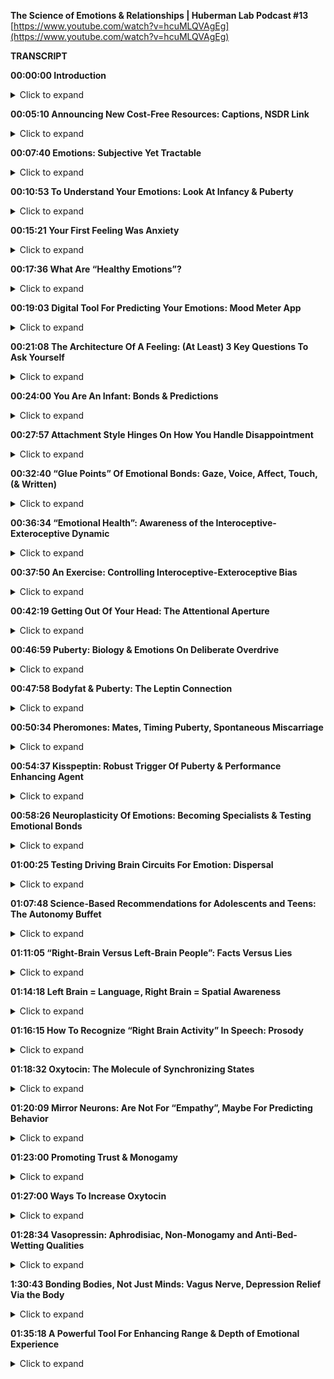 **The Science of Emotions & Relationships | Huberman Lab Podcast #13**
[https://www.youtube.com/watch?v=hcuMLQVAgEg](https://www.youtube.com/watch?v=hcuMLQVAgEg)

**TRANSCRIPT**

**00:00:00 Introduction**
<details>
<summary>Click to expand</summary>

My name is Andrew Huberman, and I'm a professor of neurobiology and ophthalmology at Stanford School of Medicine. This podcast is separate from my teaching and research roles at Stanford. It is however part of my desire and effort to bring zero-cost to consumer information about science and science-related tools to the general public. In keeping with that theme, I'd like to thank the sponsors of today's podcast.

Our first sponsor is InsideTracker. InsideTracker is a personalized nutrition platform that analyzes data from your blood and DNA to help you better understand your body and inform your health goals. I'm a big believer in getting blood test taken, because it's simply the only way to get in-depth data about your metabolic factors, hormones, all the things that inform your immediate and long-term health. Nowadays, there are also excellent DNA tests that can further inform you about your immediate and long-term health. Now the problem with most blood tests out there is that you get information back, you get a lot of numbers, and they'll tell you whether or not your numbers are in normal range or high or low, but they don't inform you what steps to take as a consequence. In addition, they can often be very confusing, what all the factors are and what they really mean. InsideTracker has a dashboard and a platform that makes interpreting all that information really easy. It also points you in the direction of certain lifestyle factors, exercise, nutrition et cetera, that you might want to change in order to bring the numbers into the ranges that you want. So InsideTracker is something that I've been doing for some time now, and it's really helped me inform the choices. For instance, I've swapped out some of the foods that I was eating regularly. I found out I was actually too high in certain vitamins and minerals, I was too low in others. It's really helped me adjust my diet and my exercise regimes. And it really gives me the confidence that I'm on the path to long-term health. So if you want to try InsideTracker, you can go to insidetracker.com/huberman to get 25% off any of InsideTracker's plans. Use the code Huberman at checkout, that's insidetracker.com/huberman to get 25% off any of InsidTracker's plans and use the code Huberman at checkout.

Our next sponsor is ExpressVPN. ExpressVPN is a virtual private network that keeps your data safe and secure and private. It does that by routing your internet activity through their servers and encrypting it so that no one can see or sell your data. I started using ExpressVPN because my bank account got hacked. I still don't know exactly how it happened, but it was an absolute mess. I lost money, I lost a lot of time. I wouldn't want to have it happen to anybody. When that happened, I talked to my friends in the tech community and they told me that even though you think your internet connection is secure oftentimes it's not. So I tend to use internet connections on planes, in hotels, in cafes, but also at home. And I was told that even at home, your data may not be as secure as you think. And so with ExpressVPN, your data is absolutely secure, so are your online activities. The great thing is you don't even notice that it's operating, it's running in the background. You just turn it on and it goes without you realizing that your data is being protected, it doesn't interfere with any of your online activities. So I use ExpressVPN when I travel, anytime I'm outside the house, when I'm at work and when I'm at home. If you want to try ExpressVPN, you can go to expressvpn.com/huberman. And if you do that, you'll get an extra three months free on one of their one-year packages. That's expressvpn.com/huberman to get three months free on a one-year package.

The final sponsor of today's podcast is Magic Spoon. Magic Spoon is a zero-sugar, grain-free, keto-friendly cereal. As I've mentioned before on the podcast, I'm neither ketogenic, nor am I all-meat, nor am I vegan. The way I eat is that early in the day I fast, and then sometime around noon I eat my first meal, and that meal is always low carbohydrate, and then throughout the day, I maintain a low carbohydrate diet. The fasting and low carbohydrate diet during the daytime optimizes alertness and wakefulness, I want to be awake and be able to work. And then at night is when I eat my carbohydrates, cause it facilitates the transition to sleep. So for me, Magic Spoon is a terrific snack in the afternoon. I'll sometimes even have it with lunch. And the reason I like it is because it tastes really delicious, and it's compatible with the keto-friendly or keto-like meals that I eat throughout the day. They come in a variety of flavors, cocoa, fruity, peanut butter, frosted. I particularly like the frosted because it tastes like donuts, in my opinion, and I love donuts. As a consequence, I love Magic Spoon cereal. I can consume it. It tastes like a pastry and it has zero grams of sugar, and it's compatible with this nutritional regimen I mentioned earlier. If you want to try Magic Spoon, you can go to magicspoon.com/huberman to grab a variety pack. Use the code Huberman at checkout and get $5 off your order. That's magicspoon.com/huberman, and use the code Huberman to get $5 off.
</details>

**00:05:10 Announcing New Cost-Free Resources: Captions, NSDR Link**
<details>
<summary>Click to expand</summary>
This month, we're talking all about the science of emotions and tools related to the science of emotions. We've talked about the science of stress and resiliency, tools to access more calm, tools raise your stress threshold, to become more resilient. We've talked about motivation and the role of the dopamine system. I'd like to make a couple of announcements about some new resources. The first one is that we have now captioned all the Huberman Lab episodes in English and in Spanish. We were able to do that, thanks to your support of our sponsors and on Patreon. So now, all of the podcasts have a captioning feature on YouTube, and those were done by experts. So while there might be the occasional error, for the most part, they're very precise. We've done that so that people that prefer to consume the content in Spanish or that like to read the content from the English subtitles can do so. And we're going to continue to expand the number of languages that are captioned for the Huberman Lab Podcast. So we want to thank you for that resource. It's now available for all episodes. In addition, in previous episodes I've talked about NSDR or non-sleep depressed. NSDRs come in in a variety of different forms, there's self-hypnosis. I've pointed you to some resources for that previously. There's yoga nidra. NSDR is really about achieving calm quickly, and doing that in a self-directed way, for many reasons, in order to access sleep more readily, in order to de-stress very deeply, in order to replace sleep that you've lost. It also seems to aid neuroplasticity. It can enhance the rearrangements of connections in the brain that occur during learning, there's scientific support for that. There's a link in today's episode caption to a new site. This is a YouTube video that was brought free of cost by the folks over at Madefor, a company that's been a sponsor of the podcast previously. So this is an NSDR script that doesn't contain any of the intentions or some of the more typical language of yoga nidra, instead it's focused purely on the breathing protocols, as well as includes a sort of body scan where you direct your attention to different locations around your body. It has all the core elements of non-sleep deep rest, but is distinct from yoga nidra. I just offer this to you as a resource. If you'd like to use it, it's about 30 minutes long, and should be very effective in bringing you into deep states of relaxation for all the reasons I mentioned before.
</details>

**00:07:40 Emotions: Subjective Yet Tractable**
<details>
<summary>Click to expand</summary>
So let's talk about emotions. Emotions are a fascinating and vital aspect of our life experience. It's fair to say that emotions make up most of what we think of as our experience of life, even the things we do, our behaviors and the places we go, and the people we end up encountering in our life, all of that really funnels into our emotional perception of what those things mean, whether or not they made us happy or sad or depressed or lonely, or were all inspiring. Now one thing that is absolutely true is that everyone's perception of emotion is slightly different. Meaning, your idea of happy is very likely different than my idea of what a state of happiness is. And we know this also for color vision, for instance, even though the cells in your eye and my eye that perceive the color red are identical right down to the genes that they express, we can be certain based on experimental evidence, and what are called psychophysical studies, that your idea of the most intense red is going to be very different than my idea of the most intense red if we were given a selection of 10 different reds and asked which one is most intense, which one looks most red, and that seems crazy, you would think that something as simple as color would be universal, and yet it's not. And so we need to agree at the outset that emotions are complicated and yet they are tractable. They can be understood. And today we're going to talk about a lot of tools to understand what emotions are for you to understand what your emotional states mean and what they don't mean. And in doing that, that will allow you to place value on whether or not you should hold an emotional state as true or not true, whether or not it has meaning or it doesn't, as well as whether or not the emotions of others are important to you in a given context. We're going to talk a lot about development. In fact, we're going to center a lot of our discussion today around infancy and puberty. We're also going to talk about tools for enhancing one's emotional range and for navigating difficult emotional situations. I'm not a clinical psychologist, I'm not a therapist, but I do have some background in psychology. And today I'm going to be drawing from the psychology greats, not me, but from the greats of psychology who studied emotion, who studied emotional development, and linking that to the neuroscience of emotion. Because nowadays we understand a lot about the chemicals and the hormones and the neural circuits in the brain and body that underlie emotion. So while there's no one single universally true theory of emotion, at the intersection of many of the existing theories, there are really some ground truth. So today we're going to visit those ground truths. We're going to talk about the tools that emerge from them. And we're going to talk about some absolutely wild and wacky experiments that people are doing out there right now, that I don't necessarily recommend you do, of inhaling different types of hormones and trying to get attached more quickly. You're actually going to do some experiential stuff today if you like. There's some things that you can do in real time while listening to the podcast, in order to tap into some of the mechanisms that I'll be referring to. So today's going to be very interactive in a way that previous podcast episodes have not.
</details>

**00:10:53 To Understand Your Emotions: Look At Infancy & Puberty**
<details>
<summary>Click to expand</summary>
If we want to understand emotions, we have to look at where emotions first develop. In fact, this is a critical central theme if you want to understand brain science and psychology. There's a rule in neuroanatomy. Because if you look at 50 different brains of humans or you compare the brains of dogs and humans, there are a lot of differences. Certain things are the same but certain things are different. And the rule that every good neuroanatomist knows is that if you want to understand what a part of the brain does, you have to address two questions. First, you have to know what connections does that brain area make? What is it connected to? Where does it get inputs from and where does it send inputs? So for instance, if there's an area of the brain that gets direct input from the neurons in the nose, you can be pretty certain that it has some role in analyzing smell in measuring something about odors or analyzing something about odors. Now if it also gets input from the eye, you can also conclude that it gets input from the visual system that it cares about light and photons. This is sort of obvious. And yet you need to know that connectivity, and you need to know what's called the developmental origin of that structure. You need to know where it was early in development, because things move around a lot as the brain develops. The brain, of course is this more or less squishy thing floating around in some liquid that stuffed inside your skull. And as a consequence, things move around a lot. They are not always in the same place in two different species or two individuals of the same species. So you have to know where they started out, because where they started out informs what they do as well. And when we're talking about emotions, we cannot point to one area of the brain. We can't say that's the area of the brain that's responsible for emotions. There is this so-called limbic system that has been linked to emotions in various ways. We're going to talk about that today. But the limbic system is just one component of the inputs to create emotions. It's not the place for emotions. You can't go in and lesion one location in the brain and eliminate emotions entirely, just doesn't work that way. So, first of all, we have to ask, what are the circuits for emotion? What are the brain areas for emotion? And nowadays there's a lot of debate about this. For years, it was thought that there might be circuits, meaning connections in the brain that generate the feeling of being happy or circuits that generate the feeling of being sad, et cetera. That's been challenged. In fact, Lisa Feldman Barrett has been the person who's really challenged this head-on, and has very good evidence for the fact that such circuits probably don't exist. And yet I think there's good evidence for circuits in the brain, such as limbic circuits and other circuits that shift our overall states or our overall level of alertness or calmness, or whether they're not, they bias us toward viewing the outside world or paying more attention to what's going on inside our bodies. If none of this makes sense right now, I promise it will make sense soon. But the important thing to understand is that emotions do arise in the brain and body. They arise because there are specific connections between specific areas in the brain and body. And if we want to understand how emotions work, we have to look how emotions are built. And they are built during infancy, adolescence, and puberty, and then it continues into adulthood. But the groundwork is laid down early in development when we are small children. So let's think about what happens to a baby that comes into the world. A baby comes into the world. You were born into this world without really any understanding of the things around you. Now, there are two ways that you can interact with the world and you're always doing them more or less to some degree at the same time. Those are interoception, paying attention what's going on inside you, what you feel internally, and exteroception, paying attention to what's going on outside you. Hold that in mind, please. Because the fact that you're both interocepting and exterocepting is true for your entire life, and it sets the foundation for understanding emotions. It's absolutely critical. As an infant, you didn't have any knowledge of what you needed. You didn't understand hunger, you didn't understand toys when you first came into the world, you didn't understand cold or heat or any of that.
</details>

**00:15:21 Your First Feeling Was Anxiety**
<details>
<summary>Click to expand</summary>
When you needed something, you experienced that as anxiety. You would feel an increase in alertness if you had to use the bathroom. you would feel an increase in alertness if you were hungry, and you would vocalize, you would cry out, you would act agitated. You might cue, you might do a number of different things, but all you knew was what you were feeling internally. And then your caregiver, whoever that might've been would respond to that. So you would feel some agitation, a caregiver would come and make a decision, Oh, you need food, and give you milk, or change your diaper or wrap you in a blanket if you were cold, but they didn't know if you were cold, they could just assume that you were cold. So this is actually really important to understand that a baby, when you were a baby, and when I was a baby, we didn't have any sense of the outside world except that it responded to our acts of anxiety essentially. Now this isn't Freudian theory, There are components of it that are embedded in Freudian theory, but all developmental psychologists agree that babies lack the ability to make cognitive sense of the outside world, but in this feeling of anxiety and registering one's own internal state, and then crying out to the outside world, either through crying or subtle vocalizations, or even just cuing, making some noise, we start to develop a relationship with the outside world in which our internal states, our shifts and anxiety start to drive requests, and people come and respond to those requests, hopefully. And the reason I say hopefully is that we've all heard presumably about these cases of neglect. There are a lot of cases where if you neglect a baby, you neglect an adolescent or a teenager, development doesn't go well, and we'll touch on some of those. But those are really extreme cases. They're sort of like the parallel to experiments that are often done in the laboratory with animals, where you've probably heard of these enriched environments where they'll give mice a bunch of toys, and they'll give them some different foods every once in a while, and they'll house them together with other mice. And then what you find is that the animals, they will say, "Oh, their brain is thicker and their neurons have more branches to them and all that." But that's really comparing deprivation with normalcy.
</details>

**00:17:36 What Are “Healthy Emotions”?**
<details>
<summary>Click to expand</summary>
What we want to center on today instead is what happens when things go well, and why things might not go well in certain circumstances is interesting. But to me, not as interesting as what healthy emotional development looks like. And if you haven't achieved healthy emotional development, what can be done as an intervention at later times in order to rescue that? So the baby, you as a baby, you're flopping around there in your crib, you're getting care where you need it and when you need it, presumably, and this gets to the basis of what emotions are about, which are emotions are really about forming bonds and being able to predict things in the world. That's really what emotions are about. Whether or not the baby feels angry or happy or sad, we don't know, we can guess, but we don't know. In fact, most of the time we don't even know how we feel, let alone how other people feel, and that's true for adults. So if I asked you how you feel right now, I don't know that you could tell me in any kind of rich language that I would say, "Oh I really understand." If you said you were very, very depressed or very, very happy, I'd have some sense because of how extreme that is, but I don't know that I would really know, and I don't think you know how I feel right now either. I could be furious right now or I could be very happy, you don't have any idea. And of course, we have these things called expressions, our pupils dilate. There are various cues of how people feel. We're going to talk about those cues, but you really don't know.
</details>

**00:19:03 Digital Tool For Predicting Your Emotions: Mood Meter App**
<details>
<summary>Click to expand</summary>
And at this point I actually just want to pause and mention a really interesting tool that is trying to address this question of what are emotions and what do they consist of, that you can use if you like. This is an app, I didn't develop it, I don't have any relationship to them, but the app was developed by people at Yale, by groups at Yale who do research, and it's called Mood Meter. And it's actually quite interesting. I think it's either free or it's 0.99. Again, no business relationship to them. But what they're trying to do is put more nuance, more subtlety on our words, and our language for emotions, and be able to allow you to predict how you're going to feel in the future. And it's actually quite interesting. I'm on the app right now, and I know you can't see this, but it's called Mood Meter. And you can find on Apple or Android. And you go into and it asks you, it says to me, "Hi, Andrew, how are you right now? And I click the little tab that says I feel. And I can either pick high energy and unpleasant, high energy and pleasant, low energy unpleasant or low energy pleasant. And I would say right now I feel high energy pleasant. So I just revealed to you how I feel. So I click on that, and then it gives you a gallery of colors, and you just move your finger to the location where you think it matches most. And as you do that, little words pop up. I know some people are listening to this on audio only. So it say motivated, cheerful, inspired. I would say, I'm feeling right now, cheerful. So you click that and then you just go to the next window, and it just says, what are you doing? And this feels like play to me, but I'm going to call it work. And then that's it. And then what it does is it basically starts to collect data on you. You're giving it information. And it starts to link that to other features that you allowed access to if you like, and it starts helping you be able to predict how you're going to feel different times a day. It's actually quite accurate in certain ways, quite interesting. And it points to a couple of really interesting features, which is that we don't really have enough language to describe all the emotional states, and yet there's some core truths to what makes up an emotion.
</details>

**00:21:08 The Architecture Of  A Feeling: (At Least) 3 Key Questions To Ask Yourself**
<details>
<summary>Click to expand</summary>
And I want to review that twice during today's podcast, because this can really help people, kids and adults understand better what they're feeling and why, and when best to engage in certain activities, and thankfully, when best to avoid certain activities too. So the way this works is the following. You need to ask yourself at any point, you could do this right now if you like, what's your level of autonomic arousal? Autonomic arousal is just the continuum, the range of alert to calm. So if you're in a panic right now, you are like 10 out of 10 on the arousal scale. If you're asleep, you're probably not comprehending what I'm saying, although maybe a little bit. But let's say you're very drowsy, you might be at a one or a two. So you always have to ask, where are you on the arousal scale? And then there's this other axis, this other question, which is what we call valence. Now valence is a value. Do you feel good or bad? I would say I feel pretty good right now. On a scale of one to 10, I'm like, I dunno, I feel like a seven. Got good night's sleep last night, had a good walk with Costello this morning, I'm fed, I'm hydrated. I feel good, So I'm like a seven. So I'm alert and I feel pretty good. And then there's a third thing, which is how much we are interocepting and how much we are exterocepting. So how much our attention is focused internally on what we're feeling and how much it's focused externally. And this is always going to be in a dynamic balance. So for instance, if you're really, really stressed, oftentimes that puts you in a position to be really in touch with what's going on in your body. If you start having a lot of somatic, a lot of bodily sensations, like your heart is beating so fast that you can't ignore it, then you're really strongly interoceptive. But also sometimes you're really stressed because someone's stressing you out or somebody sends you a text message or makes a comment about a YouTube thing you posted or something, and you're really triggered by it. That never happens to me. But if it does happen to you, then you're exterocepting. So these three things, how alert or sleepy you are, that's one, how good or bad you feel, that's two, and then whether or not most of your attention is directed outward, or whether or not it's directed inward. And much of what we call emotions are made up by those three things. And so let's return now to development, but tuck that away and just kind of think about it, alert versus asleep, good versus bad, and focused internally or focused externally. Because when I looked at all the theories of emotion that were out there, there were a lot of different components to them, but they all seem to center back to these same three features in some way or to some degree or another. And it can be very powerful to understand and look at your emotions through that lens.
</details>

**00:24:00 You Are An Infant: Bonds & Predictions**
<details>
<summary>Click to expand</summary>
So let's return to the infant. There's the baby in the crib. It's mostly interocepting. As caregivers bring it what it needs, you hope, milk, diaper changes, et cetera, a warm blanket if it's cold, pull off the blanket when the baby's fussing and it's too warm, cause babies get too warm also, it starts to exterocept. Excuse me, I misspoke, I want to be very clear, it starts to exterocept. The baby starts to look into the outside world and start making predictions. It starts wondering how much it needs to cry or predicting, "Well, if I cry like a little bit, then mom comes over and I get my milk. Or if I cry a lot, mom doesn't come over and give me milk, so I need to really scream at the top of my head." So babies are starting to evaluate and do all this, but they're not doing it consciously. They're doing this strategically in order to relieve anxiety. And I won't propose that that's what we do into adulthood. But a lot of what we do in adulthood is when we feel something, we start exterocepting. Some people are much better at just sitting as a container and just interocepting and paying attention to what they're feeling internally. But most people do a little bit of a balance of both. We don't feel good, so we look for an item or food that might make us feel better. We're feeling anxious heading into the dentist or something like that, so we text somebody. We do this almost reflexively, it's not always conscious. So infants do this, and we continue to do this. We start to now balance our interoceptive and exteroceptive focus, looking inward and looking outward. And as we do that, we're starting to figure out what gets our needs met. Remember, emotions are really there to form bonds and to make predictions. And so our needs are going to be met to some degree or not. Sometimes sadly there is neglect. Sometimes people don't show up for us the way that we would like. And in general, our responses to that have to do with whether or not we predict whether or not they would or not. When we expect something and it doesn't happen, It's a big let down. That was the discussion about dopamine last episode. So the many theories of emotion, the triune brain theory, that you have a primitive and involved brain, something that's a little bit on shaky ground these days. The idea that Darwin proposed, that there are these universal expressions of emotions. The work of Helen Fisher on love, that you have circuits in the brain for lost circuits in the brain, for love and circuits in the brain for long-term bonds, as well as the work of Lisa Feldman Barrett, saying that emotions are contextual, that they have a social component. And I'll be talking more about this, but the work of Allan Schore, a clinical psychologist and researcher at UCLA, about right brain, left brain, and its role in emotional development. All of them have strong elements of this idea of paying attention to what's going on inward and outward. As a young creature, an infant and young toddler, you were mainly focused inward, and you started to understand what was going on outward as a way of predicting what would bring you relief, what would remove your anxiety. And that's where the fundamental rules of your experience, your emotional experience were laid down. And I realized that's a lot of information and it's somewhat of an academic talk, but there were two tools in there that I just want to highlight, one is the Mood Meter app. If you're interested in, it can give you some insight into the different kinds of nuance within emotions and allow you to actually predict emotional states, if you want to try that and you might find that interesting. The other one is this idea that there are three axes two emotion, three continuum that interact, the level of alertness and calmness, how good or bad you feel, and whether or not you're mainly focused inward or outward, because those are going to form a useful tool kit for the information going forward.
</details>

**00:27:57 Attachment Style Hinges On How You Handle Disappointment**
<details>
<summary>Click to expand</summary>
So now let's talk about what kind of baby you were, because that actually informs your emotionality now. These are classic. They're actually famous experiments done by Bowlby and Ainsworth. Anyone that study psychology or has taken a psychology class might have learned about this. This is this classic experiment of what was called the strange situation task in which, and I'm describing it very coarsely here, I realize. But a mother and child come into the laboratory. Yes, this is now also been done with fathers. The baby and the mother or father play together for a bit, and then the mother leaves. The mother leaves for some period of time and then comes back. And the research is devoted to understanding the response of the child when the caretaker, the mother or the father returns, most all children, not every child, but most children will cry when their primary caretaker leaves. They don't like that. And there are good reasons for that. They formed a bond and an attachment. And we will talk about some of the deeper chemical reasons for those bonds. However, the experiment is focused on the return of the caregiver. Because Bowlby and Ainsworth, and many of their scientific offspring and colleagues identified at least four patterns that babies display when their caretaker returns, and they group these into group a, b, c, d, so much so that the kids were referred to as a babies, b babies, c babies or d babies. You may know which one you were. But the categories are really interesting. The first babies are the a babies. So these were kids that would get upset when their caretaker would leave. But when their caretaker would return, the infant would respond with happiness, with what looked like delight. They would go to the caretaker. They seemed happy. If they had been fussy before or sad, they felt relieved. These are referred to as secure attached kids. So they have a healthy response to separation, and they have a healthy response to re-engaging with the caretaker. The b babies as they're called were less likely to seek comfort from their caregiver when the caregiver would return. So they would sometimes continue to play with their toys or if they had an adult in the room while the parent was gone, they would stay with them. It was sometimes complicated and nuanced, but these were referred to as avoidant babies. Don't run away with any conclusions about the language here just yet. It's not clear that avoidant babies become avoidant adults, but bear with me. The c babies would respond to the return of the caregiver with acts of annoyance. They seemed kind of angry. So it wasn't that they ignored them, they seem kind of angry. And those were referred to as ambivalent babies, not to be confused with a babies. These are the c babies, were the ambivalent babies. So the infant's reaction to the returning caregiver were inconsistent. It seemed like they wanted to bond with them again but that they seem kind of annoyed. I think we've all felt this way before with people that we care very much about, especially people we care very much about. And then the third category, the d babies, were the disorganized babies, that's what they call them. They weren't disorganized and that they were messy, the child avoided interactions with everyone and acted fearful when the caregiver returned, and their behavior didn't really change whether or not the caregiver was there or not. And that fourth category was actually added rather late in the course of this research. I should mention these experiments have been repeated with a huge variety of different contexts. There was work done by Mary Main at UC Berkeley and many others, looking at all sorts of variations on this theme. But over time, it made it clear that certain babies are able to feel secure upon re-engaging with their caregiver and others don't, or they're confused about it. So we probably don't know whether or not you were an a, b or c, d baby, unless you were in these experiments and somehow you had that knowledge. But this work, this classic work opened up a huge set of important questions that relate to what is the reestablishment of the bond really about.
</details>

**00:32:40 “Glue Points” Of Emotional Bonds: Gaze, Voice, Affect, Touch, (& Written)**
<details>
<summary>Click to expand</summary>
I mean, what's actually being figured out here is not whether or not there are four categories of babies, that's interesting, but it presumably is more interesting to focus on what is it that defines a really good bond, a secure attachment, or an insecure attachment or an avoidant attachment. And the four things are gaze. literally eye contact, and doesn't have to be direct beaming eye contact with no blinks like people have accused me of before. It can just be gaze, people look at each other, you see couples, they look at each other, they don't always stare each other long periods of time, sometimes they do. Vocalizations, so what we say and how we say it. Affect or emotion, so the way that we express it, crying, smiling et cetera, and touch, those four things. And you probably could add a fifth dimension once language and written language develops, which is written word, exchange of letters, exchange of texts, exchange of things of that sort, emails, are another way in which people can bond. But gaze, vocalization, affect and touch are really the core of this thing that we call social bonds and emotionality. Now that's important. We know for instance that there are brain areas like the fusiform face area which is deep in the brain that is responsible for the processing of faces. Children's recognition of their parents' faces and voices is extremely accurate and strong. Likewise, parents recognition of their child's vocalizations not just voices, but cries are remarkable. If you've ever had the experience of being at a party with somebody who has small children and you're talking to them, and all of a sudden they hear something but you don't, it's as if they've got wolf hearing, and all of a sudden, they go running into the other room. And indeed the kid is like, I don't know, some kid is beating up their kid or their kid's beating up some other kid, or the kid injure themselves or feels emotionally injured. This perception of voices. There's very good evidence to support the fact that we are tuned to the frequencies of voices and vocalizations of people that we care about. It's not just true in rodents and in birds and other mammals, it's definitely true in humans as well. And babies are very tuned in to the sound of their mother's voice, even, yes, while they're in the womb. There's this whole world of what's called mother-ease, which is the particular style of speech that mothers and other caretakers now we know use with children. So those are the core elements. How you look at somebody and how they look at you, what you say, what they say, what they seem to be feeling, and how that makes you feel, smiles, frowns. If you know someone really well, you can read inflections, like even little subtle things like, mm, they don't really believe me, or, oh they're really excited by this, or, oh, now I know what they're thinking. That kind of processing, some people are better at it than others, but everyone's better at doing that with people that we recognize and know. In fact, couples come to know each other exceedingly well, so much so that it can both benefit and injure their relationship to constantly be making these perceptions. But there's a range. Some people are more tuned into this than others. And that probably has roots in the sorts of attachments that you form early on. So Bowlby and colleagues develop these a, b, c, d thing. And it has a lot to do with face processing and gaze and vocalizations and touch, all of those happen on return with the mother, but they weren't parsing those, they weren't looking at them individually. So this raises a really interesting question, which is, what is it when we feel something? Is it because of something that happened spontaneously in us, it's a memory, or it's something that we realize, we saw on the internet or we got news about somebody? Nowadays people get so much information about the people they know, both the people they like and dislike by way of viewing online activities. So they're exterocepting, and then it's impacting your internal state.
</details>

**00:36:34 “Emotional Health”: Awareness of the Interoceptive-Exteroceptive Dynamic**
<details>
<summary>Click to expand</summary>
And it's clear from most all of the theories of emotional health, that an ability to recognize when your own internal state is being driven primarily by external events, as important for being able to emotionally regulate. People who are constantly being yanked around by the external happenings in the world, you would say are emotionally labile, they are not in control of their emotions, even if they're calm all the time, if that calmness only arrives because they're in a placid environment and then you put a cracker in that environment and they freak out, well, then they're not really calm. Their calm in so far as there isn't something disturbing in the environment. So how much the outside environment disrupts your internal environment has everything to do with this balance of interoception and an exteroception. And it very likely has roots in whether or not you were secure attached or insecure attached, disorganized or ambivalent as a baby. And of course, you can't travel back in time and know, but there are some hints as to what kind of emotionality each of us has by examining two periods of development, one is adolescence and puberty and the other is adulthood.
</details>

**00:37:50 An Exercise: Controlling Interoceptive-Exteroceptive Bias**
<details>
<summary>Click to expand</summary>
So while we can't travel back in time, there is an exercise that you can do to address at least in this moment, whether or not you have a bias for exteroception or a bias for interoception, whether or not you are better at least in this moment, at paying attention to what's going on internally or externally. And of course, this will vary with circumstance. I think we all know people that, maybe it's you, you go to a party and you get there, and everyone seems to be talking and having a really good time, and you're wondering whether or not you have any food in your teeth or whether or not there's something on your face or whether or not your hair is right or whether or not you said something the wrong way, whether or not you're turning red. People also experience this a lot with public speaking. It's not just about learning to clamp your level of stress, it's also about how much you're exterocepting, how much you're out of your head, they call it. But how much you're focused on the events around you versus the events inside you. Actually, it's interesting when you talk to people who are very effective athletes or they have very high stress high consequence jobs, they talk about this notion of getting out of your head. You only have so much attentional resource, and it can be split between two things, you'll see that in a moment. They can be anchored to one thing. It can be fully focused on what's going on internally or it can be fully focused on what's going on externally. And if you want to be effective in the world, effective being in quotes, it is useful when in very dynamic environments, especially social environments, to have a lot of your attention focused outward as opposed to trying to pay attention to whether or not you're saying things correctly or the tambour of your own voice, that is more or less destructive for the ability to engage socially. So here's the exercise. You can do this. Please don't do this if you're driving. But let's just try and illustrate or allow you to experience this interoceptive, exteroceptive balance, and the extent to which you can move interoception and exteroception deliberately. If you close your eyes right now and concentrate on the contact of any portion of your body with say the chair or your car seat, although please, again, don't do this while you're driving, anywhere that you are, even if you're just standing up or you're in the kitchen, you're laying on the couch, and trying to bring as much of your attention to that point of contact as possible. And then from there, you're going to move your attention even more deeply into say the sensation of what's going on in your gut. Are you full? Are you empty? Are you hungry? Are you not? Is your heart beating, at what rate? What's the cadence of your breathing? Basically bringing your focus and attention to everything at the surface of your skin and inward. So I'm going to do a rare thing on the Huberman Lab Podcast. I'm going to introduce about five to eight seconds of silence in order to allow you to do that a little bit. Now this is an exercise that you can continue afterward if you want to extend how long you do this. But now try and do something that, for most people actually is a little bit harder, which is to purely exterocept, put your eyes or your ears, or both on anything in your immediate space, one thing. And I would restrict that thing to something small enough that at least in your field of view it would occupy 20% of your field of view. So it doesn't have to be a pinpoint unless the pin is right in front of you and you're holding it real close. I would say, look across the room, pick a panel on the wall or a leg of a table or something, and try and bring as much of your attention to that as possible. And again, I'll take about five seconds of silence to allow you to exterocept. So what you probably found is that you were able to do that, but that some degree of interoception is maintained. It's hard to place 100% of your attention on something externally, unless it's really exciting, really novel. If you've ever watched a really great movie, presumably you're exterocepting more than you're interoceptive until something exciting happens and then you feel something. You're actually tethering your emotional experience to something external.
</details>

**00:42:19 Getting Out Of Your Head: The Attentional Aperture**
<details>
<summary>Click to expand</summary>
And now you can also do this dynamically. You can decide to focus internally and externally. You can decide to split it 50%, 50% or 70/30. You can develop a heightened ability to do this. And the power of doing that is actually that when you are in environments where you feel like you're focused too much internally and you'd like to be focused more externally, you can actually do that deliberately. But as you notice, it takes work, it involves taking your attentional spotlight, and what we call the aperture of your attention, and narrowing that aperture to either the self or something externally or splitting the two. And yet there are practices that have been developed that center on moving interoception and exteroception from one being more heavily weighted than the other, more focused outward or more focused inward. And it's dynamic. And the circuits in the brain that underlie intero and exteroception aren't exactly known, but they are anchored in the areas of the brain that are involved in attention, like the frontal eye fields and areas that when you third-person yourself, when you can see yourself doing something, like if you put your hand out in your environment and you focus on your hand, you know that that's your hand as opposed to some random object. There are areas of the brain that are involved in that, in recognizing location of self relative to the rest of your body. These exercises are really what are at the core of these development of emotional bonds. Because as we mentioned before, these four things, the gaze, vocalization, touch and affect, those are happening very dynamically. So if somebody winks at you, you're paying attention to their wink, but then you also notice how you feel. Then they might say something, then you might say something, this is very dynamic. So if it seems overwhelming to try and interocept an exterocept and then shift the balance, you do that all the time. Your brain and nervous system are fantastic at doing this. Now, some people have a very hard time breaking out of a very strongly interoceptive mode. Some people have a harder time breaking out of their exteroceptive mode. It's very interesting note the extent to which we have biases in how interoceptive or exteroceptive we are. Remember those three axes that we talked about earlier, you have valence, good or bad, you have alertness, alert or calm, and you have interoceptive or exteroceptive bias. And it's going to differ across the day, it's going to differ across the lifetime. It's certainly going to differ according to whatever it is that you're engaged in. But early in development, you start off with this interoceptive bias. You are starting to develop expectations, predictions about how the outside world is going to work. And you are trying to figure out the reliability of outside events in people. And where things are reliable, when people are reliable, we are able to give up more of our interoception. There's literally trust that our interoceptive needs our internal needs will be met through bonds and actions of others. This starts to veer toward the discussion about neglect and trauma. We are going to devote entire episodes, probably an entire month to trauma and PTSD. But those have roots in what we're talking about now. And it's important to internalize and understand what we're talking about now in order to get the most out of those future conversations. So if all of this seems like a lot of information and very complicated, I just invite you to pay attention from time to time how much you happen to be interocepting or exterocepting, because emotions and the intensity of those emotions will grow or shrink depending on how much we're interocepting. If we are feeling extremely sad, and there is an outside event that made us sad, chances are there's going to be a balance, but that the extreme grief, the extreme sadness is going to lead us to mostly interoceptive. Whereas when we're feeling extremely happy, the same is true. Something great happens in the world, and we're just going to feel it. Most of our perception, most of our awareness is going to be on our internal state. So we are always tethered to the outside world to some degree or another. That was true when you were an infant, and it was true when you were an adolescent, and it's true as an adult. So now I want to just pause, just shelve the discussion about interoception, exteroception for a moment.
</details>

**00:46:59 Puberty: Biology & Emotions On Deliberate Overdrive**
<details>
<summary>Click to expand</summary>
And I want to talk about what is arguably the second most, if not, equally important aspect of your development as it relates to emotionality and as it relates to this, what I call trust, but this ability to predict whether or not things in the outside world are reliable or not reliable in terms of their ability to help you meet your interoceptive needs. And that period is puberty. So up until now, we've been talking mainly about psychology, not a lot of biology, not a lot of mechanism. And now we're going to transition into talking about mechanism, hormones, receptors, et cetera. Puberty is a absolute biological event. It has a beginning, and it has a specific definition, which is the transition into reproductive maturity. So there are a lot of hormonal changes. Yes, there are also a lot of brain changes. And most people don't realize it, but the brain changes occur first. The brain turns on the hormone systems that allow puberty to occur.
</details>

**00:47:58 Bodyfat & Puberty: The Leptin Connection**
<details>
<summary>Click to expand</summary>
Puberty is occurring earlier nowadays than it did in the past. The current numbers that I was able to find is that in females and girls, the transition is starting around age 10, whereas in boys, it's about age 12, that's going to differ by way of a number of different factors. Those are averages. So it depends on where you are in the world, depends on all sorts of things. One of the primary triggers for puberty is actually body fat. This is interesting. The peptide hormone, leptin, some people call it a peptide, some people call it a hormone, but it meets both definitions depending on how you look at it, is made by fat. So leptin had a lot of popularity in the '90s, because it was discovered as being produced by fat, and it was seen in animal studies that it could promote leanness. It actually communicates to the brain that there's enough body fat in order to allow the metabolic factors and processes to occur to liberate more fat. This is why people have trouble losing that last five pounds. It's because leptin levels are very low. This was actually the basis for the whole cheat day, refeed thing, that the idea was if you eat a lot for one day a week while dieting hard, that you can signal to the brain that there's enough leptin. I don't know if that's the reason or whether or not the cheat days just provided some psychological relief, probably both. But in any case, leptin is made by body fat. And when there's enough leptin, it signals the brain to trigger puberty. There was a paper published in the mid '90s in the Journal Science, excellent journal, showing that leptin could be injected into younger females that would not have yet gone into puberty. And you could accelerate the onset of puberty with leptin. So more body fat, the earlier puberty, that's true. Leptin is also involved in various growth effects in the body generally. And it's interesting, very obese children don't necessarily undergo puberty earlier. Sometimes they do, but they do tend to be larger boned. Their bones actually grow more quickly, and they tend to have higher bone density because leptin is also involved in bone density. The whole issue of onset of puberty also has some really interesting social effects. And I want to really highlight that most of these effects, also called pheromone effects. Remember a hormone is a substance secreted from one area of the body, travels, and impacts tissues and cells elsewhere in the body.
</details>

**00:50:34 Pheromones: Mates, Timing Puberty, Spontaneous Miscarriage**
<details>
<summary>Click to expand</summary>
A pheromone is a chemical that's released by one member of a species that goes and acts on and impacts other members of that species or even other species. So for instance, rodents are very good at detecting the urine and the scent markings of large carnivores that want to eat them. So that's a pheromone interaction. Whether or not they're pheromonal effects in humans is very debated. I did a post on this on Instagram a little while ago about some pheromone effects that were reported in humans. And I had a couple of people come at me saying, "Look, it's never really been shown in humans that there's a pheromonal vomer," what's called the vomeronasal organ. There's something called Jacobson's organ. It's rudimentary. Some people have it, some people don't, very controversial. So I want to point out that human pheromone effects are controversial. Although I think there's, in my opinion, there's ample evidence for them, synchronization of menstrual cycles. Many people report, then people say there's some studies that show that it's not true. Then there've been some data showing very impressive pheromonal effects of female partners being able to detect the odor of their significant others on t-shirts that were washed several times. So they can't consciously perceive it, but they say this one smells like them, this one smells like my partner. And indeed, the match was way above chance. So there does seem to be weak pheromonal effects at least in my opinion when I look at the data, but much more needs to be done. So one of the more interesting pheromone effects that impacts puberty, at least in animal models is the so-called Vandenbergh effect, which is, if you take a pre-pubertal female, so a female that has not undergone sexual maturation, and you introduce a novel male that is not the father or a brother, not a sibling, she will undergo puberty almost immediately. So this is really striking. For years, this was thought not to occur in primate species, but there was a paper published last year in Current Biology, Cell Press journal, excellent journal, showing that mandrills, a particular type of primate, they exhibit this Vandenbergh effect. There are also all sorts of other pheromone effects. There's the most infamous one is called the Bruce effect, where the introduction of a novel male to a pregnant female animal causes spontaneous miscarriage. And that effect seems to be protected against by the presence of the father. This interpretation of this, and I want to really highlight that these are animal studies, but the way this works is that if a pregnant female is in the company of the male that impregnated her, then her young are protected by his scent presence or his pheromone presence. But if he's gone and a novel male shows up, there's a tendency for her to spontaneously miscarry, and essentially for the fetus to be lost. Now, whether or not this occurs in humans is still very controversial, but nonetheless, these pheromone effects exist. And that one is called the Bruce effect, named after Hilda Bruce, who is the scientist that discovered it. The one that's relevant to the puberty discussion is the Vandenbergh effect, which I mentioned a few minutes ago, which is a novel male showing up, has to be a sexually competent male, so he has to have already passed through puberty, and his presence triggers activation of puberty in a female that otherwise would have remained pre-pubertal for longer. Again, whether or not this happens in humans is unclear. Well, what can we be sure about when we think about puberty? Puberty is triggered by a number of different factors. There are changes in GABA expression in the brain, an inhibitory transmitter.
</details>

**00:54:37 Kisspeptin: Robust Trigger Of Puberty & Performance Enhancing Agent**
<details>
<summary>Click to expand</summary>
One of the more interesting molecules that triggers puberty in all individuals is something called kisspeptin, K-I-S-S-P-E-P-T-I-N, kisspeptin. Kisspeptin is made by the brain. And it stimulates large amounts of all different hormone called GnRH, gonadotrophin-releasing hormone to be released. Gonadotropin-releasing hormone then causes the release of another hormone called luteinizing hormone or LH, which travels in the bloodstream and stimulates the ovaries of females to produce estrogen and the testes of males to produce testosterone. Kisspeptin has other effects as well. But those are some of the main ones as they relate to puberty. This is interesting, because at this point, the testes in males start churning out tons of testosterone in order to trigger the development of secondary sexual characteristics, body hair and all the others, deepening of voice, et cetera. And in females, estrogen is doing various other things, breast development, et cetera. Normally, in an adult, somebody who has passed puberty, a big increase in gonadotropin releasing hormone and luteinizing hormone would eventually be shut down, because the way that the brain works, the hypothalamus and the pituitary are actually measuring how much hormone is in the blood. And if testosterone or estrogen or any other hormone goes too high, they shut down the release of things like luteinizing hormone. It's called a negative feedback loop. Basically is like a thermostat in the house. It's more complicated than that, but once levels get too high in the blood stream, it shuts down. But kisspeptin is able to drive very high levels of these hormones in an ongoing way so that puberty can commence and can continue. And incidentally, kisspeptin has now become yet another of the panoply of hormones and peptides and cocktails that athletes take in order to try and stimulate natural hormone production, essentially to create their own performance-enhancing drugs endogenously. No judgment there, but that's a fact, there's a lot of kisspeptin used. I truly not suggesting anyone do this, but people are buying and injecting kisspeptin for the specific reason that even past puberty can stimulate the large increases in things like estrogen, large increases in testosterone and things of that sort. Has a number of psychological effects too, seems to have big effects on libido, et cetera. All these things of course are subject to feedback loops, so they don't work indefinitely. And I'm going to highlight, again, I'm not suggesting anyone do it, but I do like to pay attention to what's out there. And kisspeptin, because it wasn't discovered that long ago is one of the things that you don't often hear about when people talk about performance-enhancing drugs or therapeutic endocrinology. These things also have therapeutic uses in the endocrine setting. So for instance, kids that don't undergo puberty or kids that are hypogonadal or adults that are hypogonadal, they're not making enough hormone will take things like kisspeptin among other things. So that's how puberty happens at the biological level, gets triggered by leptin and kisspeptin. And then this young child is now a different creature to to some extent, not just because they're reproductively competent, of course, but because there's a shift in a number of the things that underlie these social bonds, there's a market shift in a number of the things that allow children and adults to engage in predictive behavior about each other.
</details>

**00:58:26  Neuroplasticity Of Emotions: Becoming Specialists & Testing Emotional Bonds**
<details>
<summary>Click to expand</summary>
And the whole nature of adolescence and puberty is to take a child that was a generalist and to make them a specialist. And this is very important as it relates to the conversation about emotionality. But it's important in terms of aspects of brain function and in terms of learning and in terms of who each and every one of us will and has become. In adolescents and in childhood, sure, there are some genetic biases, hair color, eye color, height, and things like that. A lot of that's programmed into the genome. There are other genetic biases too of course, that we inherit. But it's in adolescents in puberty that we go from essentially being somewhat good at a bunch of things or somewhat poor at a bunch of things, to be coming very good at a few things and very poor at a lot of other things. And that's because of the relationship to puberty and neuroplasticity, this ability to change the brain in response to experience is starting to taper off such that by our early 20s, it's harder to achieve. Now, the transition from generalist to specialist is one aspect of adolescence and puberty, but the other is the formation of social and emotional bonds. And most of what consumes the minds and waking hours of adolescents and children who have gone through puberty and going through puberty is questions about how they relate to social structures, who they can rely on, and how they can make reliable predictions in the world, now that they have more urgency that they are physically changed. In fact, you could argue that puberty is the fastest rate of maturation that you'll go through at any point in your life. It's the largest change that you'll go through at any point in your life in terms of who you are, because your biology has fundamentally changed at the level of your brain and your bodily organs, all your organs from the skin inward.
</details>

**01:00:25 Testing Driving Brain Circuits For Emotion: Dispersal**
<details>
<summary>Click to expand</summary>
So I want to visit a little bit of the research about some of the core needs that occurred during puberty and adolescence, not just for parents or for the people that might be in puberty and adolescence, but also so that people can reflect on which of the sort of boxes were checked off for them as they approached emotional maturity. So there's a terrific review article that was published in the journal Nature, which is, if not the premier, then certainly among the top three premier journals in the field of science about the biology of adolescence and puberty, as well as some of the core needs and demands that have to be met for successful emotional maturation during that time. We will provide a link to that, but I just want to highlight a few of the things that they place in the final table. I don't want to go through all the results right now, because you could do that on your own if you like. They mainly highlight a lot of the changes in neurons and neural circuits. For instance, I'll just highlight one, there's a connection between the dopamine centers in the brain and an area of the brain that's involved in emotion and dispersal. Dispersal is very interesting. What you observe in animals and humans is that around the end of adolescence and during the transition to puberty, both because of changes in the brain and changes in hormones there's an intense desire on the part of the child to get further and further away from primary caregivers, not permanently, they always return, similar to a child that walks off and then looks back and sees if everything's safe and then continues on. During adolescence and puberty, both in animals and in kids, it almost seems like there's a bias for action, and the action is always in a direction away from the primary caregiver. Now, as soon as I say that, I can just imagine in my mind that somebody out there saying, "Well, no, my kid as soon as they hit puberty, they just want to stay home with us all the time." That's not typical. It happens, but it's not typical. Mostly there's a desire to start spending more time with friends, more time with peers and less time with adults. And I find it extremely interesting to note that that's not just true in humans, that's true in other primate species. That's true in rodents. That's true in almost every other mammalian species. So there's something about these hormones that don't just allow sexual reproduction. They don't just change the brain and bodily organs and the shape of us, they also bias us towards dispersal, getting further and further away from primary caregivers in particular. So parents of teenagers or future teenagers, it is not just normal, it is baked in to the biology of humans to disperse around adolescents and in the teen years. So again, I just want to highlight a few of these, what were listed as intervention strategies to promote healthy adolescence and puberty. It's very interesting because the entire article, I should mention who wrote this article, apologies. One of them is a friend of mine. So the first author is Ronald Dahl, not the children's book author, I'm assuming, no, from the School of Public Health at University of California, Berkeley and Nicholas Allen, Linda Wilbert and Anna Balanoff Suliman, forgive me for the pronunciation of the last one. I know Dr. Wilbert quite well. She's done the work on dispersal, is quite well known for that work, and it's a very extensive review, but I think you'll find it accessible. A lot of changes and thickness of the brain at different stages, et cetera. But I think most people will be interested in what that translates to in the real world. And what's interesting is during puberty, there's increased connection, connectivity as we call it between the prefrontal cortex, which is involved in motivation and decision-making, being able to suppress action for making long-term goals possible, as well as dopamine centers and the amygdala. So there's this really broad integration and testing. I think this is the key element here, testing of circuits for emotions and reward as they relate to decisions. And I think that's useful because when you look at the behavior of adolescents and teens, they are testing social interactions, they are testing physical interactions with the world. Oftentimes they're engaging in unsafe behavior. I would never try and justify that with the underlying neurology, but the neuroscience points to increased connectivity between areas of the brain that are related to emotionality and to threat detection like the amygdala, but also reward. So it's a time of testing behaviorally how different behaviors lead to success or not. It's how different behaviors lead to fear states or not. Now, of course you could say that of any stage of development, but it seems like puberty is a very, very heightened stage in which testing of contingencies, good or bad is taking place. And of course it's operating in a body that's now more capable than the infant. So an infant can damage themselves through error, but it's harder for them to damage themselves through deliberate planning. That's why it's important of course, to lock up all the medications in the house, make sure infants can't get to them, but it's not likely that the infant is going to devise an extremely diabolical plan to get into the cabinet to get a certain substance. Whereas a teenager might. So you can start to map the neurology onto some of this emotional exploration. I do realize that this episode is about emotions. Puberty is a time in which the internal state of the person or the animal is being sampled and tested against different exteroceptive events, only now they are able to guide those events with more urgency. It's no longer just about whether or not the caregiver is bringing you milk or bringing you food. Now, of course, the parents will all say, "Yeah, but I'm paying for everything that they're doing. I'm paying for the car and I'm paying for the food." Ah, true. But the biology doesn't care about the source, the child or the adolescent is now able, the teen really, is able to now sample many, many more exteroceptive events through behavior. So some of these recommendations are interesting. The theory is that one of the motivations is to learn to mitigate the risk of famine and malnutrition. As teenagers get older, they start questioning whether or not their parents are everything they thought they were, whether or not they're the greatest thing that ever was or the worst thing that ever was, perhaps. Including whether or not they will be able to provide them resources. So they test whether or not they can actually feed themselves, whether or not they can support themselves. Although rarely not, certainly it happens, but rarely are they really taking care of themselves. Although some teens are forced to take care of themselves of course, because parents and other caretakers aren't available. The recommendations that map to the biology include, there's been a big push for later start times in schools to match their shifts in circadian rhythms and the need for extended sleep. Something we talked about during the sleep episodes. To insist on sleep interventions for youth who are at increased risk for mental health problems. Almost every mental health issue is supported by getting regular quality sleep of sufficient duration. Sufficient duration is going to vary from person to person. Leveraging different kinds of social relationships that reinforce positive behavior. This is starting to sound like kind of a boiler plate stuff.
</details>

**01:07:48  Science-Based Recommendations for Adolescents and Teens: The Autonomy Buffet**
<details>
<summary>Click to expand</summary>
And yet, really the goal is during puberty to encourage as many safe forms of interaction that allow children, teens, really and adolescents, I keep calling them children, but what I mean are children going through puberty, that allow them to test this thing of autonomy so that they can start to make good assessments about their exteroceptive events that they are selecting and how those make them feel internally. So they're essentially doing a buffet. The buffet has now broadened to not just include the events and experiences that their parents and other caretakers bring them, but they can now expand the buffet into things that they can provide themselves. And so adolescence and puberty is really seen as the period of development in which one self-samples for these two elements that we talked about at the beginning, which are, how do I form bonds and how do I make predictions about what will make me feel good at a level of interoception. Some of that might sound a little transactional, that all we're trying to do is figure out how we can bond with people so we can get what we need so we can feel how we need. I think that's true to some extent, of course, there's a richer, more abstract aspect to relationships too, which are, in relationships you can access things you couldn't do before, you can cooperate. There's things like teamwork. You can do all sorts of things. But in terms of the biology, it's clear that there's this stage of development where more autonomy, more physical capability is triggered by these hormone changes in the brain, and these peptide changes in the brain and body. And that nonetheless brings us back to the exact same model that we started with in infancy, of alert or calm, feel good or feel bad, primarily exterocepting, primarily interocepting. So I keep going back to this, I'm sort of like a repeating record on that, because the same core algorithm, the same core function is at play throughout the lifespan. And that's a useful framework in my opinion, because it allows you to sort through all the data and information that's out there about, well, this area, the astria terminalis is active or the basal lateral amygdala is active or gray matter thickening or this hormone or that hormone, and return to a kind of kernel of certainly not exhaustive truth, it doesn't cover all aspects of emotionality, but at least establishes some groundwork from which you can start to evaluate how different behaviors might or might not make sense, how certain emotional responses might or might not make sense, regardless of the age of the person or the organism.
</details>

**01:11:05 “Right-Brain Versus Left-Brain People”: Facts Versus Lies**
<details>
<summary>Click to expand</summary>
A discussion about emotions would not be complete without talking about the right brain, left brain stuff. And this is a very interesting aspect of sociology, psychology and neuroscience. There's a theory of emotional development that I find particularly interesting, which is from Allan Schore at UCLA, that talks about how most of our testing of bonds and relationships is this seesawing back and forth between very dopaminergic, so driven by dopamine or serotonergic, driven by serotonin states. And this starts with infant and mother or infant and father. I talked a little bit about this in the previous episode, but just to remind you, or for anyone that didn't hear about it, that during development, healthy emotional development clearly begins with an ability for the caretaker and child to be in calm, peaceful, soothing, touch-oriented, eye gazing type of behaviors. Those really drive serotonin, the endogenous opioid system, oxytocin, things are very calming and are centered around pleasure with the here and now, as well as excited states of what we're going to do next. There's actually a characteristic sign of the dopaminergic interaction, where both caretaker and child are wide-eyed, the pupils dilate. That's a signature of arousal. They get really excited. Oftentimes the baby will look away if it gets really excited those are signatures of dopamine release in the body, and in adolescents, these same things carry forward, where their good bonds are achieved through hanging around, watching TV, playing video games or texting together or talking, whatever it is that the soothing local activity happens to be, as well as adventure and things that are exciting, so it could be sports, it could be shopping, it could be a summer adventure. It could be the next big thing. And so this kind of seesawing back and forth between the different reward systems seems to be the basis from which healthy emotional bonds are created. And I invite anyone who's interested in this to look up some of Dr. Schore's work. I think I misspoke on the last episode. He's not a psychiatrist, he's a clinical psychologist and psychoanalyst, but has deep routings in neuroscience. So I think a fascinating aspect. But the way it's framed in his book and in some of the language around right brain, left brain. And we've all heard this stuff before, that the right brain is thought to be the emotional side. This is the characteristic thing that you hear out there. That the right brain is holistic, that it's emotive, and that the left brain is logical, sequential and analytic. And that's not what Schore was proposing. There are some right brain, left brain differences. But the idea that the right brain is synthetic, holistic and emotive, and that the left brain is logical, sequential and analytic is false. There is zero neuroscience evidence for that whatsoever.
</details>

**01:14:18 Left Brain = Language, Right Brain = Spatial Awareness**
<details>
<summary>Click to expand</summary>
We're going to address this in more detail during a month talking about learning and memory and dementia, but let's talk about some truths, some differences between the left brain and right brain, because we can't have a discussion about emotion without doing that. The left brain, at least for people who are right-handed is linguistically dominant. Meaning, most of language is centered in the left side of the brain for right-handed people. If you are a left-hander and you were forced to become right-handed, chances are this is still true, because of when language gets laid down in the brain. For left-handers, people that naturally write with their left hand and always did, language is still mostly in the left side of the brain, but it's also found more often in the right side of the brain. So it's not as lateralized as we say, it's kind of distributed between both. So right-handers, most of your language is coming from the left side of your brain. Left-handers, it's probably a little bit more evenly distributed. And there are some variations, whether or not you're a hook righty or a hook lefty, there's all sorts of nuance to this, but that's the general aspect. So language tends to be centered in the left side of the brain. And that includes lexicon, grammar, syntax, all of it, except for one. And we'll talk about one aspect of language that seems to be more right brain. That's very interesting. There does seem to be some arithmetic advantage. So ability in math in the left side of the brain. And I'm going to talk about how all this was discovered in a minute. And the right brain, however, is linguistically primitive. Most people don't realize this because the right brain is always described as the emotive side, it's super emotional and holistic, but it's actually linguistically primitive. And there's a way that that's been teased out through experiment. It's very good at manipulating spatial things and visual spatial tasks. It's primarily handling that stuff, but it sort of non-language except one aspect.
</details>

**01:16:15 How To Recognize “Right Brain Activity” In Speech: Prosody**
<details>
<summary>Click to expand</summary>
And there isn't a ton of evidence for this, but the evidence is strong, which is prosody. Prosody is the LILting and falling of language. So a good example would be Italian. I don't speak Italian. I only know a little bit of Italian, but the most of the Italian I know is when my Italian colleagues have said to me, [speaks in foreign language], which means like what are you trying to say, what are you saying? I think I'm getting that right. Basically they're saying I don't speak Italian, which is true. Or because one of them knows I loves Costello very much, they always say [speaks in foreign language], which means big, lazy guy, which accurately captures Costello. So even those few examples, [speaks in foreign language], there's a lot of LILt and fall in Italian, other languages, not so much. And it varies by language. One of the reasons I find Italian so beautiful, not the Italian I speak, but the Italian that other people speak so beautiful to listen to that that prosody and the shifts in intonation are really quite remarkable. It's almost like a singing song listening to them speak. And I used to like to go to scientific meetings. And I always hang out with the Italians, cause I had some good friends in Italian labs, but also 'cause they always knew where the best food was, their standards for food are incredible. They would rather starve than eat terrible pasta, and the pasta they do find and that they're willing to eat is always fantastic. But in addition to that, they always brought a guitar. They were a lot more fun than a lot of my other colleagues to hang out with at meetings. So in any event, the right brain is doing things that are more about manipulating spatial information. And I'll talk about this more in a future episode. This was discovered in split-brain patients, the people that lack connection between the two sides of the brain, this had to be teased out through very complicated experiments. People like Roger Sperry who won a Nobel Prize for this, who was at Caltech, Mike Gazzaniga and others figured out these lateralized differences. but let's just try and demolish the myth that the right side is synthetic and holistic and emotive, and that the left side is logical, sequential, and analytic, that you're a left brain person or a right brain person. Nothing could be further from the truth. There's no scientific evidence to support that. And there's a few lesion studies that can tease out effects that make you think that's what's happening, but the really careful work points in a totally different direction.
</details>

**01:18:32 Oxytocin: The Molecule of Synchronizing States**
<details>
<summary>Click to expand</summary>
We can't have a complete conversation about emotions and bonds and social connection without talking about oxytocin. Oxytocin has come to such prominence in the last decade or so, and seems to be everywhere. Anytime you hear a discussion about neuroscience in the brain or hormones in the brain, oxytocin is released in response to lactation in females, it is released in response to sexual interactions. It is released in response to non-sexual touch. It's released in males and females, and indeed it's involved in pair bonding and the establishment of social bonds in general. How it does that seems to be by matching internal state. It seems to both increase synchrony of internal state somehow, maybe it sets a level of calmness or alertness. That seems like a reasonable hypothesis, as well as raising people's awareness for the emotional state of their partner. And again, this brings us back to this alertness calmness axis and this interoceptive, exteroceptive axis. In order to form good bonds, we can't just be thinking about how we feel, we also need to be paying attention to how others feel, and we're evaluating a match. We're trying to see whether or not there seems to be some sort of synchrony between states.
</details>

**01:20:09 Mirror Neurons: Are Not For “Empathy”, Maybe For Predicting Behavior**
<details>
<summary>Click to expand</summary>
And oxytocin, both seems to increase that synchrony and increase awareness for the emotional state of others. Now I know many of you are probably screaming mirror neurons, mirror neurons. Mirror, neurons, as some of you may know, and some of you perhaps may not, are neurons that were discovered in animals and humans for their ability to respond when people engage in certain physical actions like lifting of a pen, but the same neurons would respond when somebody watched someone else lift a pen. So they were really mirrors of, were representing mirrors of behavior, both in self and in others. Mirror neurons are very controversial. There are many neuroscientists who I respect a lot, who don't think they exist, because they look at the data, and the data, at least in their mind were over interpreted in the realm of empathy and in assigning value to the emotional states of others. And when I look at the literature, my opinion is that indeed there are neurons in the brain that clearly represent the actions of others, but it's not clear that they're wired into the emotion and empathy system in any direct way. And I think the growing consensus is that mirror neurons, while the name is terrific and it's so catchy, and encompasses so much of what you would love for it to encompass, but that the data don't really support that. But this is controversial, and I'm perfectly happy to get experts on here that could debate it better than I could. There are however neurons in the brain that were discovered by my colleague, Keren Haroush at Stanford when she was working in Noam Ziv's Lab, that clearly point to the fact that primate species are making assumptions and are trying to predict the behavior of other members of their species. It's an experiment, I don't have time to go into in real detail, we should probably just get Keren on here. For those of you that are familiar with the prisoner's dilemma, which is really a model of cooperation, you can either cooperate or one member of a given interaction can cooperate and the other one won't, where you can both not cooperate. There are ways in which you can solve this, so-called prisoner's dilemma, by looking at previous behavior and making predictions about the likely next behavior that the other individual will engage in. And there do seem to be neurons that are doing these sorts of predictions or computations. Again, I'll go into this in more detail in the future. So rather than thinking about mirror neurons, like neurons for empathy, I think it's more correct to think about neurons that are trying to predict the behavior of others.
</details>

**01:23:00 Promoting Trust & Monogamy**
<details>
<summary>Click to expand</summary>
And that's, as we said, one of the core features of emotions, which are to establish bonds, and through those bonds, to be able to predict behavior. So oxytocin is one component of this ability to predict others' behavior and to guide our own behavior. So here's some experiments that involve the administration of intranasal oxytocin. Now I think you need a prescription, although in some places you don't. There are people who are taking intranasal oxytocin in order to try and increase the depth of bonding. And I don't recommend you do that. I've never tried that. Whatever oxytocin I've released, I've made without an intranasal exogenous application. But what's been reported is increased positive communication among couples. So people have taken intranasal oxytocin in studies. So that study, for those of you like, was published in Biological Psychiatry, which my psychiatry colleagues tell me is a fine journal. And the title is intranasal oxytocin increases positive communication and reduces the stress hormone cortisol levels during couple conflict, they have them fight, or they have them fight with and without oxytocin. So interesting. Very much in line with the idea that oxytocin is the "trust hormone." That's sort of in keeping with that. That was a 2009 paper. There's other evidence, for instance, that men report a greater sense of connection and intimacy with their partners during sex after taking intranasal oxytocin. There are studies in autistic children. Giving them intranasal oxytocin as a way to try and help them establish better social connection and "empathy" or theory of mind. I've talked about theory of mind before, were understanding of what other children and adults are experiencing. Oxytocin does seem to create these general effects, and how nuanced they are in one situation or another, I don't know. I'm aware and I was told, and I'm definitely not recommending this, that there's a marketed oxytocin ketamine nasal spray. Now I have no idea. Maybe someone can put in the comments why you'd want to combine oxytocin and ketamine. I can't imagine why. Ketamine is a dissociative anesthetic that's used for the treatment of PTSD. It used to be used as a recreational drug. It's very similar to PCP, seems quite dangerous in fact. I don't know why those two things would be combined, why one would want to combine them. But there are products out there that seem to combine those two things. And I'm not certain why one would do that, but it's interesting to note that it's happening. A particularly interesting study about oxytocin is that, that was published in the journal, Neuroscience, which is a good journal, that oxytocin modulates social distance between males and females. So that's interesting. What they did is they gave oxytocin to people that were in monogamous relationships, and then they evaluated the extent to which the, in this case, the males in those relationships would pay attention to visual attention to attractive other potential partners. And it seemed like that the general takeaway from this study is that oxytocin administration seemed to promote monogamous behavior. So behavior that wasn't in line with monogamy of the relationship that they were in as opposed to a foraging for potentially new mates. Now of course, these are somewhat artificial experiments or very artificial experiments, depending on how you interpret them. But the general theme is that oxytocin is promoting monogamy, it's promoting pair bonding, it's promoting a understanding of the internal state of others, which requires enhanced exteroception for those particular others. So not just generally having them look everywhere and see what's going on in the world, but particularly paying attention to the emotional states of others.
</details>

**01:27:00 Ways To Increase Oxytocin**
<details>
<summary>Click to expand</summary>
I'm sure several of you will be asking, "Well, what can I do to increase oxytocin," if that's your goal. There's some evidence. And I invite you again to go to examine.com or another such site like PubMed if you want to forage PubMed, that vitamin D is required for proper production, and in some cases can increase levels of oxytocin when supplemented, which is interesting. And that believe it or not, melatonin, or old friend melatonin, which I have pushed back against as a supplement for sleep, because of what I view as untoward side effects of melatonin in most cases, but it seems like melatonin in some cases can prime the system for slightly increased oxytocin release. There's even one report, although it didn't look that strong to me that low doses of caffeine could increase oxytocin release. But that to me falls under the category of what was once described as a drug when injected into a person or animal is always effective at producing a scientific paper. Meaning that you can get a result, but the result isn't always so robust. So you always want to read past the titles and the abstracts and get into the meat of the paper. And when I did that, the effects were pretty negligible with caffeine on oxytocin. But it's interesting that vitamin D and melatonin may have some positive effects on oxytocin release. But like I said, many people are just taking oxytocin directly through these intranasal sprays. I'm pretty sure it's prescription in most places, but check. And again, I'm not recommending anybody do that. I've never tried it. I don't know that I will. I think I'm going to stick with the oxytocin that I've got.
</details>

**01:28:34 Vasopressin: Aphrodisiac, Non-Monogamy and Anti-Bed-Wetting Qualities**
<details>
<summary>Click to expand</summary>
The other molecule that we make that's extremely important for social bonds and emotionality is one that we're going to talk about more in the month on hormones, that's vasopressin. Vasopressin suppresses urination. It's made by the body, but it was developed as a treatment for something called diabetes insipidus, where people urinate excessively, and they actually risk dehydration and they can lose a lot of electrolytes, et cetera. So it causes water retention. Alcohol consumption inhibits vasopressin. So large amounts of alcohol, many people excrete, a lot of fluid and so forth. Vasopressin has effects on the brain directly. It actually creates feelings of giddy love. It also increases memory in very potent ways. There's a whole biohacking community that has been dabbling with vasopressin for some time. I have never tried it. I certainly don't recommend it. It is prescription. It is a pretty serious compound to start messing with, because it has so many different effects in the body. It's interesting because it creates the sense of giddy love. It's also used somewhat as an aphrodisiac, so it's similar to oxytocin. It also has very interesting effects on monogamous or non-monogamous behavior. This, again, we will revisit in the future. But there's a beautiful set of experiments that have been done in a little rodent species called a prairie vole. It turns out there are two different populations of prairie voles, some are monogamous, they always meet with the same other prairie vole, and some are very robustly non-monogamous, they mate with as many other prairie voles as they can. And turns out that levels of vasopressin and/or vasopressin receptor dictate whether or not they're monogamous or not. And there's actually some interesting evidence in humans. When people report their behavior, assuming they're reporting accurately, that vasopressin and vasopressin levels can relate to monogamy or non-monogamy in humans as well. We're going to talk about this in the month on hormones.
</details>

**1:30:43 Bonding Bodies, Not Just Minds: Vagus Nerve, Depression Relief Via the Body**
<details>
<summary>Click to expand</summary>
If we're talking about the neuroscience of emotions, we have to talk about the vagus nerve. I described what the vagus nerve is in a previous episode, that it's these connections between the body and the viscera, including the gut, the heart, the lungs and the immune system and the brain, and that the brain is also controlling these organs. So it's a two-way street. There's this big myth out there that I mentioned before, that stimulating the vagus in various ways leads to calmness. That it's always going to calm you down. And that is false. I just want to repeat that is completely false. In fact, it was just paper, yet another paper published the other day, which is fantastic, which is from David McCormick Lab up at the University of Oregon. It's published in Current Biology, excellent journal, showing, I'm just reading the title, vagus nerve stimulation induces widespread cortical, the neocortex and behavioral activation. I've read the paper, it's fantastic. It illustrates yet again, stimulation of the vagus increases dopamine release, increases activation of the brain alertness. It is a stimulant of alertness, it is not calming people down. Now this is interesting in light of emotionality because of work that's been done by many groups, but in particular, I'm going to focus on the work of a colleague of mine, Karl Deisseroth at Stanford, who's a psychiatrist, but has also developed a lot of tools to adjust the activity of neurons in real time using light and electrical stimulation and so forth. I'll refer you to an article in the New Yorker that was published about this a few years ago I'm going to read a brief excerpt. I'll put the link in the caption as well. He's talking to an extremely suicidal depressed patient who has a small device implanted that allows her to adjust her vagus nerve activity. Now vagus stimulation was originally developed for the treatment of epilepsy. It's now being used for various other purposes. Vagus stimulation can even increase plasticity, it seems. So again, increasing activity of the vagus increases alertness, and it's just incredible to see what happens in real time to emotionality when the vagus is stimulated, again, not calming, but activating alertness. They're in his office and they're talking, and he asks her how she's doing, and she describes how she's been doing previously as "going pancake," which for her just means totally laid out flat, not much going on. She talks about how she doesn't want to pursue a job. She's really depressed. And he says in typical good psychiatrist fashion, "Well, that's a lot to think about," that's actually the quote. And they talk about her blood pressure, et cetera. And then she says, mood's been down, just spiraling down, talks about insomnia, bad dreams, low appetite. So this is severe depression. This is what we call major depression. And then she requests, "Can we please go up to 1.5 on vagus stimulation?" She'd been receiving 1.2 milli amps of stimulation every five minutes to 30 seconds but was no longer able to feel the effects. So he says, "Okay, I think we can go up a little, you're tolerating things well." They start the stimulation and, "In the course of the next few minutes," her name was Sally, "underwent a remarkable change, her frown disappeared. She became cheerful, describing the pleasure she'd had during the Christmas holiday and recounting how she'd recently watched some YouTube videos of Deisseroth. She was still smiling and talking when the session ended, and they walked out to the reception area." So this is just by stimulating and activating the vagus. Now why am I bringing this up? Well, for several reasons, one is the vagus is fascinating in terms of the brain body connection, two, I'd like to, trying to dispel the myth that vagus stimulation is all about being calm, it's really about being alert. I don't know how that originally got going backwards, but it's about being alert. And once again, level of alertness or level of calmness is impacting emotion, that this axis of alertness and calmness is one primary axis in emotion. It's not the only one, because there's also this valence component of good or bad. Those two aren't the only ones, because there's also this component of interoceptive, exteroceptive that we talked about earlier. And there will be others too. Again, it's not exhaustive. But I find it fascinating, and it really brings us back to where we started, which is what are the core elements of emotion, and what can you do about them?
</details>

**01:35:18 A Powerful Tool For Enhancing Range & Depth of Emotional Experience**
<details>
<summary>Click to expand</summary>
And before we close up today, I just want to make sure that even though I've mentioned some tools, I talked about the Mood Meter app, I talked about oxytocin and some of the things that impact oxytocin, I talked about some of the ways that you can conceptualize emotions. This business of how you conceptualize emotions is really the most powerful tool you can ever have in terms of understanding and regulating your emotional state. If you're willing to try and wrap your head around it, I realize it's not the simplest thing to do. But rather than think of emotions as just these labels, happy, sad, or depressed, thinking about emotions, excuse me, as elements of the brain and body that encompass levels of alertness that include a dynamic with the outside world and your perception of your internal state. And starting to really think about emotions in a structured way cannot only allow you to understand some of the pathology of when you might feel depressed or anxious or others are depressed and anxious, but also to develop a richer emotional experience to anything. Now of course, I don't expect that as you're out there interacting with friends and you're watching TV and experiencing life, that you should be parsing every bit of your experience in some sort of reductionist and mechanistic way. That's not the goal here. But for those of you that are practitioners, teachers of any kind, for those of you that are kids, for those of you that are trying to understand what your emotional life and your consciousness, dare I say the word, really consists of, I do believe that these are fundamental elements that are well-supported by the science across a variety of researchers doing things from a variety of different perspectives and some of whom agree with one another and some of whom don't. So I offer it to you as a source of knowledge from which you can start to think about your emotional life differently, I hope, as well as others in a way that builds more richness into that experience, not that detracts from it.

**01:37:18 MDMA and Other Psychedelic Compounds: Building A Framework**
<details>
<summary>Click to expand</summary>
One last point as it relates to that, many of you have asked me about psychedelic therapies that are now emerging, things like psilocybin and MDMA, we are of course going to dive into that topic deeply. We have an expert guest coming on to discuss that topic. Those compounds clearly affect the aspects of emotionality that we were talking about today, calmness, alertness, valence, good or bad, interoceptive, exteroceptive positioning. And so rather than just do a kind of cursory exploration of those compounds and what the therapeutic and scientific community is thinking about them and how they function, I think it's more important to embed that framework in our thinking so that when we address psychedelics and we address other sorts of therapies, cognitive behavioral therapy, different types of emotive therapies that relate to individuals and couples et cetera, that we are able to think about them with some sort of structure and rigor rather than just talk about them as a bunch of chemicals that produce these amazing experiences that people need to tell you about. Because if there's one truth, it seems that psychedelic seem to promote activity of storytelling about psychedelic experience. But that itself is not really what the therapeutic community and the academic communities are interested in, they're interested in trying to understand the universal truths, the universal biological shifts and psychological shifts that occur in the clinical use of those compounds. And so we're going to hold off for now, but we will get to them.
</details>

**01:38:54 Roundup, Various Forms of Support**
<details>
<summary>Click to expand</summary>
Once again, we've covered an enormous amount of material today. It's really the equivalent of two if not three university lectures in one podcast episode. I want to thank those of you that have supported the podcast and point to ways in which all of you can support the podcast. Many of these are cost-free. The first is to please subscribe on YouTube and as well to hit the notifications button so that when we release new videos, which typically is every Monday for the full length episodes, but we also know how short clips, that you'll be notified. As well if you could subscribe on Apple and Spotify, and leave us a review on Apple. You have the opportunity to leave us a five-star review if you think we deserve a five-star review. Please tell your friends and family and co-workers about the podcast if you think the material would be of interest and informative for them, and if you want to send them links, that's terrific too. We also have a Patreon account. It's patreon.com/andrewhuberman. And there you can support us at any level that you like. In addition, if you could check out our sponsors, we always provide links to those sponsors in the captions. That's the best way to support the podcast. And several of you have asked about supplements. I talk about supplements in various episodes. We've partnered with Thorne because we think Thorne has the very highest levels of stringency in terms of the purity of the contents and the amounts of the contents. They really put in the bottle what's listed on the bottle, which is not true for a lot of supplement companies. If you want to see the supplements that I take, as well as get a discount on those or any of the other supplements that Thorne makes, you can go to thorne.com/u/huberman, and you can get 20% off any of those supplements or any of the other supplements that Thorne makes. So that's Thorne, T-H-O-R-N-E dotcom slash the letter U slash Huberman to get 20% off any supplements that Thorne makes. And last but certainly not least, I want to thank you for your time and attention. And thank you for your interest in science.
</details>

